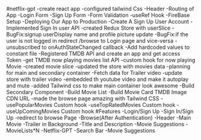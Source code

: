 #netflix-gpt
-create react app
-configured tailwind Css
-Header
-Routing of App
-Login Form
-Sign Up Form
-Form Validation
-useRef Hook
-FireBase Setup
-Deploying Our App to Production
-Create A Sign Up User Account
-Implemented Sign In user API
-created Redux Store with userSlice
-BugFix:signup userDisplay name and profile picture update
-BugFix:if the user is not logged in redirect  /browse  to Login page and vice-versa
-unsubscribed to onAuthStateChanged callback 
-Add hardcoded values to constant file
-Registered TMDB API and create an app and get access Token
-get TMDB now playing movies list API
-custom hook for now playing Movie
-created movie slice
-updated the store with movies data
-planning for main and secondary container
-Fetch data for Trailer video
-update store with trailer video
-embedded th youtube video and make it autoplay and mute
-added Tailwind css to make main container look awesome
-Build Secondary Component
-Build Movie List
-Build Movie Card
TMDB Image CDN URL
-made the browse page amazing with Tailwind CSS
-usePopularMovies Custom hook
-useTopRatedMovies Custom hook
-useUpComingMovies Custom hook
#Features
-Login/Sign Up
    -Sign In/Sign Up
    -redirect to browse Page
-Browse(After Authentication)
    -Header
    -Main Movie
        -Trailer in Background
        -Title and Description
        -Movie Suggestions
            -MovieLists*N
-Netflix-GPT
    -Search Bar
    -Movie Suggestions
